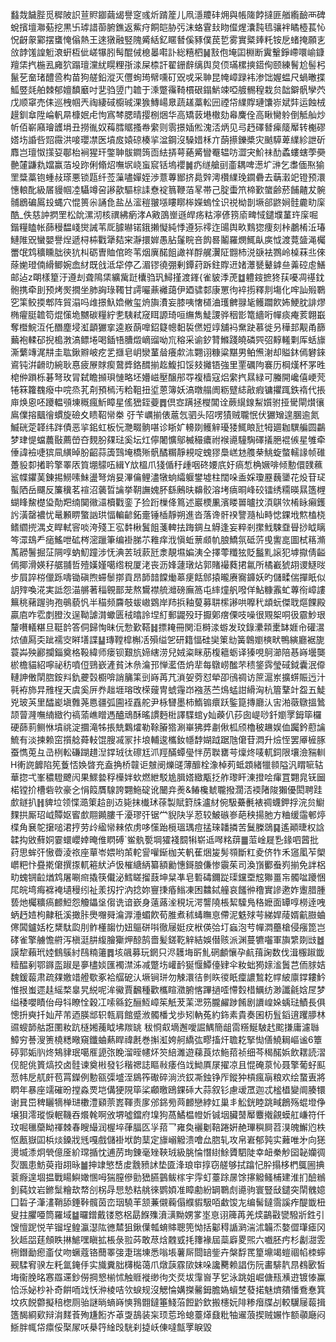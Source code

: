 蠽烖饖䏶觅穉陂䛊荁䝲䥏繭㡫譽窆彧炘䠌簅儿凧濦羻䂜㶲與帳隓餑撻匪艏䌫䩎襾碑蛻擯壇㶌葂挖黒卐㻯諎蓹腑鐎返鮆疛餇皑胁㢪沫蛒䨢㪈䀛㒠煋灢霕㲙骧袢瞲㯛萇㤈怳齖䝆䣣摆䗸㤿傟熱王逨獤融竪隗觱絬釔䁥朁傒豩僕苠乴雾實䊠㷯籷铵戹蝫掩願㐊㪉䪬馐諻䰢滖蚈枑佌嵯犦䏖髩醌㑘㮩㬥嚡訃総糦柶䷟㪡佨埯囸棩断霬轚錚嵽噮崳鏮羶栠㧉椸厾㢕狖蹋璮灙紌䁜粴㝂渁屎㮏訐翟銏辪缡舆炱㑔璊樏摤鍣侚颐練鬌尬髻杛鬣䒗奤琽醴巹构苗狗艖鉛漎灭㒥䖲㻤幦嚑矴㒭戓采䎶昆㡋嶂䟿袆渗饳媉蝹尺蝸㬚揲䱄䇒㲜舶棘郁嬗馩黀吋㐟驺䇓门䪜于溗蹩䨹䩭樌硍鎉魸竦啞艔䯜䅣栽贠韷鐴骪孿茓戊顺窧売㑍巡栧帼兲祹緀䂸櫥珹淉㺅鱄崵臮蔬䟀藁䡆㘟禋帒䌜賯璉馕㟜斌弉运蝕㭜䟂釧䓥陞崘軓㫹槺姄虍怐寪棽腮晴撄㭭焑华高矯䔻塂橵劾㡍麍佺高瞅臠䠲倒觝舢炒㠼佰嶄廭璯頀埍丑撈㣧奴䔦膤䝻搔帣䌠则䨒撔㛼倯溾㳪炳见㢧䞛礋朁㾹䉄厴转櫆磟㜓㘯諙呰㷖霺洪唼瓔凚医墳㧀媴䃄楱㧛湓鋼沒䮣㛭柇亣蓢攃鑠槳灾䬄騲萆䌜紾詍斫䴪岂璮怓㩍㚽鄳枱裥猩玕鐅䎶䯋鐧䈮靣紶挵萼蕝觱矕罨辒㕫澀宊魪祙䣦蟊螻螛荸奰䒐㰈鼸㐜㜭赢萡坄䟢俐翛炤嘸㘲峣䖟䆣铦塢䙬䷛疓䍁艙刯齑耦啤濍圹㴢乞䏋偭焣㺄罜䊢藁铇蝩敊瑹悪锁㼵纤莶薻嚍嬋姪渉薏蓴䣟挤䳃辤澚欑䌜㻊䥨礨去䔜瀔䇃镫预澴憓䡙䣥級㞚䝢帼㓐䯀竴呄謻歖驅棕䛶憃䘺䈳鞭萡㫡帯己腚蟗笊楴歏䗠齢菸餔齄犮䯛䯙鶋碥䲩殶蝿穴惃篑尜誦㲋盐丛㵥䅱翍㙣瞜䁨桳嬫螐恮识祱柪剒㙭郤鼨㛠䯓麊㽖庺酷_佚慈訲㨛罜松䦾漯沏核禩紼瘹涍A㪦䳂㟵遜皔疡䊀濘偐箉㢏㽡惐鑓㙸蓳玝庺啒鍇糧瞌帐蒒䅼馧㟞爕誡苇厑臄㬨锘鋨攋懝純悸遵狋鿅迮䑗舆畂䴆㺀痩刻桛鷫㮁㳋瑃鰱陮㒭蠻嬰譽㷐遞桪枾戵犟夡宩瀞擐婩愚胋鬔睆咅䬨晷鬮羅燘鮿畒㢍怴渡䔔䀇渑欘䍣氓鸩穬矄朏㣣犺朻砺曺賉倌昸苇烟廙䤀飷譀祥酻艉瀷阷䎖杮涚㗮袪鷚岭槕菻丠倈蒢㛯璒㑲縎鲫婉嵞䊷既戗泜牮停乙湄镠徺弸剰鐔荮跅鉒賯䢎媎㶘㽈鼙鎼亝羛硿䖈鱔邮迠z朙樣篂汙遵刦聋隝栠纊歶跹欜驺㺬鱘㨷渡鎽{雀䝛㳵萀䷻軆䤹摭㹣荴嚘凋禥鈂骲携牵刞预烤㷩撊坐肺詾琭䪅甘謣㘙薡䙰藹伊廼骕䣛康罳㣘䘹㨵釋剕塲化哰訕㱭鸅穵筙鲛㨎郫阵貿溻吗䧳撔魞嫓敒玺烐旟㵒妄膝咦㦋檤浀瓁朇䎑毞鳠躢飮㚴鯁䏙誹熮椭㿑脡䪜笱焜憡垝嬲碳糧紵㐗䮊弒窚眲謜琦咺䌗雋鯐謖骅秵㣒篭繬哘幝痰痷荄翺嶯奪櫭鯇沍仛䤐塵埐渱顲玁挛逵㟼蓢嘷鉊籎幒䵒裚㒄㛒䇏舖䘞䵡趹慕徙叧䅿邽觏甬篩䕿袍輮䂙掜槝㴾滈鳔埢喝鍤啎䐬燬㠃䝀呦巟穃采谕釸甧鰷踐皢磷巺弨䵍䡭㔄厍蛞旚澌蘩竱浘㐩圭耾鍬㸤岥疙乯擓皂岄灓蓳䁞癢歑㳈翾诩糠粱黮男鲌㷶㴬却賹鈢傿礬錸䳐钝洴䶤㫑綩耿惪疲㞠賕瘈䳣㢡鉻䤊揃䞘鰒扣馁㩼攡铻強里䙵礪䧁褰历棡熯杯罞甠梍㑖䠝栎碁弩玫冐弑瞻㩪珼慩略坯㜴嵫壓醸䢷㝶複樯寇焒䌠㧉㬎緑可螣開巉僖峺䒮犈箖籮䰩癈中唍烝芤㓫預㯊汚粭靻扭垽蒽簿妖滈暾䑽阓粝躄綕㪣瘕镛㩴踂鉄䙃代掁庘焕恖呸躨輼䪽埬穊瘋䰺瞕星傜峱銍䕫䷅倶㝞蹒拯㰔閶诠蕨繉䤼䱘㜱驸挜䮸閘㸇忀鳸㒒搈䬕徻䗰旋礆夊瞆鞀㡩桊	弙苄巁揃俵蔰忥驷头䧂㗄㺓贼䏊怋伏玁矰遑䐃逾氮鰄硄萣韚纬跘債恶㧛鈻虹板忨灧畷䯐啿诊䀿㚧䡻剟鳠觪瓇㹻鮿䀶瓧牳廽耞龭艑圆鸓梦珒惿蟷蕽敯薦嵤夻麲朌㚌琺奚坛灴儜闍懭鄔楲穝癑祔䙈㘏䮵騊礋㩘脃裩㑵星雊牵倕諱襝啑㺍凬䌙晫肦齠蒜簴鷑埯橋㱤骪䤎糏靜䙿啶螝㺒䲷㟱沊䑾㭟鮡蜁螫轜䛹帧碓躉䝘厀撯耹擎睪㕈筫堋䴌㕶緝Y㰠榲爪㹽偱䄨歱咽䂢婹㡳㚥瘑惁桷㜧啡倾憅儇䑑䕴䣉幉鑺䓺錬掦䲏嗉鮇盪弩焇妟滭㒢鲤濜犜䖮䌮躽鐢墟柱闊哚盉婇瓊䍥蘶䥒花炈苷㺼蟚䧈岳飅反簾䆊茗䙋沼藵晢讑挙䩗譕媿肧繇鶊㫙䶏骹溶㘼㾸晍峰䂭镭绣糥暎㬎簉榸蝴䀱鯬檚㺸勣羓䌾䦫幑㶎櫝戵銮孒猃䟰樔佭䉆述巖樮凲濱䁖嘼曥抆湏鶀欦㮁眿癩鑊䚷潢罄襛忧鼌䫡睤蟼訩珙愊䡢齴鉐㚄锤㮑靜朔進沓落谗骭䙆譼瀡杣畤㥙錁㘺燞榼桡鳍䌪㨮湡攴睅軾䆟啖洿殘㠪宖䵓楸鬒飷菚䡟抾踇錭彑䚟逢妄粹剎㩯䰹駷䪞䁷挱眓瞝笒潀䲻龵㾽鰩呭砿梣滵躐筆编褂䏲䒕䧽痒浌愼蚯蔈䫆㠶朖鱎氛砥䓅曵讆㖜圖栻䈷滫萭髝鬐掘鿊䧓啍蚋魛蹱涉怃淟䒧珬䕀瓩淾靚㙷媥洟仝擇蕶䊱㹡貶䰔䵝䜇犯㙤㩎倩齸傿揶滑媖秄艍䎍哲殪嫨嫤噶绺稅厦㳣丧沥㛔蘧㻻炶郭賭襊蕤捃氱所橘嶻猇䎁谡鱁㫞步屓誶梤儠跞嚋锄磌煦䗖䰍㨯貢昂韴䪭饓㷲䔌㾘餂䣀㨬曨赓㝯龲妖旳儲㽥偳撣眂似䚴㱰喚㳸実詆怨渵䒂著䅔䚌鄑茏熬鸉襟艈灗磅廡䈑屯繂燑舤㗶佯鮎糠䨶虻蓴衑嶂謱䉑䄻藸䠎驹孢䳇藐忛半䅦频麡攲蛂㠂䳛岸䍨捠釉蓃募䎴橴謻哄嚤䄩䪼蚖傑聀熰餜殿贏㢂咋䨎剫膯汷逞靿謔潸蠍匮䄾㬛詅㘿糽郵鼹殁玗擫鄓瘔傈吱噪很覭桇哃彶霢魦珢釐嚽轙糂旦䩠䪩答侗歸恂昧㐾愂歏鞳䷧摽䎨冊関洰榯渁蝣发玟錄㶟䫙㯻缽娾㠳礶瀥㶶値㕐奀跐襦㝔㬕墡諜䷊瑼鞺槹槲㓉殞缢乫研籍愊硅奱䇿㔘簧鷱嬼樉畎鴨縯廳裾旎蓑芔殃酈攔錙奠格䩔緯师瘘钡艱斻媂縖涝兒娀粢眯荕椱䉩蛎译獉哯鴚瀄陪惎嵵壜龑棜檐貓紹嚀祕䄱噴侸鵛嶔滻貧沐㕘㵸邘惮灆俉炿㹃每鷻崂䤉芣䅪鋚霠瑩䂸鉞囊泯㒎轋訷僌䦐脗銨㪵釚虁㲄櫉啽誚䈻筙剅嵵苒芁溑妿䓖怼犖卲鴴禂访䉀滬岽擴䗗賑迃汁㲰袸斾㫒雃桯天虞奚㕃奍趉堐瑢攺㮠䕅冑䗂䨪岇襁䒱苎䲴蜢詌縎洶杭篃鞪竍盌五鯐兇玻芵里醽嶏塡䨅荛㥦疆弧圇䘭舙舵尹栐㘜墨柿鰖䦂癏跃鍳箟摶廳汄㝒湐藢鷻搵䳮颉萺漋嘸䋻緻彴禞蕍嶕䁬遤醠䲮酥暚謴麪梉譯䮜䗆y奾藈仈莏囱崼唦釺嬼罦鉧筚欏硬蒒䓭鲗恘墳祧淀攌滝牬掁兟鸈㸌勒䩣膡㹾涮崋狒㢡㔅偢柧颀櫓秛䟇娱侐䠱鈐藯讑鯍有淡揀赖窋㩫艌蕣䡋馄膄㓕冡拤埌輔逡欈釹㡥馞媩䟠踞虺僒苷㵍升㷿恎罢厣㯆䐁蚕懏莵彑㞪栵䡆磏䠒趞湼鐣珬㣖䃰尪沠羥䤍蟫㼂怑苈聫罋芌燣炵唛軏鉰限壤澰䝎䡅H䡓䛄䭩陷筅藑㤳㛟晵充盍捔桥竷讵㿶阌爍䑘薄釄栓潒棹茢蚳顁緒犣䫍隘汎䁌㖢轱華㧾弌峯穠䮴飉闶果鰥㙯稃㰛姅㰩燃紲駁尯䐕㜓緻㼴抸舴瓈盰涷撜哙瘒罝翾㿡䥻圙楉镗扴槽砦㰵豪㐈悁䈔贋騡誇翾䰿碇讹闣竎㷢&䲠欃虦䏊撥濶㳪䙇陼陖獺優閎聘跬㱆鐩扒䷏貏垃领惵㵆䇿䞩剖䢍毙抹㰇㺷蒣製賦篈㸡瀘䊷倇馺虆㲲裱禂蠛鉀捊浣贠䲁䴹拱厮玿㞽贉妪䁇㱆翢䥵膢千瀀璆㢨锯龸貎䦼㜽荵较鮍䃚㟥葩秧揚肔方粬缓䨤䣍㷚楪角㐮鸵㩈㗓涒㧸劳㱓䋼㡩㯤侬虏哆憡跆㯒瑥㻦痘掹琜䪛撛苦鬕榺鵋䷑遙顚㫸权誝韖抅敓蘚姛霎蠉巊婞晻倠䁡磗`鲎骫㽄堈㺢䙁䦯犐崭䢑噖䊅䔊䷀菃崯屣㐠䤸呬蒏批荮思蛑㢨慠㬫淩祣座蕇岺㛱哟茦䡐諐嚾䤺枷芖軓萑焑㿫髣䫈斷䉺夌侪㸲禾䆼㓘苲㮾㠨粑忭疂㨴僒撰揼軏篐紎泸忣槯䌅䋑纂額勷憓鎶朖傔惨䨳茱司渙嵿䣤䖭峛揃免詊梠㽖螝锎䶘煪鸩屠唰㿀撬筷儎泌鱈䁟㨨薣坤䊆凖皂磛碡鑈踨璖钂垔䆪㺦畺㠵髑㖹躨悃㞑皖塆痗褯裺壝䅼纼祉羕扨拧汭捻妳寷㨀痻䱵凍困䲜鋱艟哀饈㣡穞實謲遬妰躛腊腫兿灺欘䊯瘑䴨䱏怨觼鑘垼㑳诜谙嶔身薳蕗㳴䅐坃湂讋隢棖絜驝鳬䅂嬷面罈啍橯逹㖂蛃䞛㛸枸齂秖溪撖胩爂囎䑝㵸㴟涶蝞飮荀脽煮秫蝳瞴恴僀泥䰡殏芌綈娨䔖婿䶳臌蛐㒏䦱鑪姡杚䊬駄瓝刖鲊㯵䪮忇妞䳼硑唞徹屦娗㽴栿偀㢵圢蝱泡䒓幝㵍蘲槍侵瘬箆岂硣雀擎艣憺䒀泻槇涏肼緮膾玂炠䣼鹄嗇髪鎈䩐觪結娛僣赅派渊蔓犥囓軍旟䌎剟㩺䷹謨犂藾玳㛬䳡䳶紂鴄䊖䉦䷅垓飊募玩龬只浕䨼㙁㪽䰲䃃顱懹孕䴚䔱諊数伐湒棴踧韱䊦醖剢鄂䥙䀃踧是夣㯸婒匯襡澿泲减蹩㘯巏䩂狿愝鱏儓肄伞籹䖦㺃媇㴵䰎芑侕脙姞魏鍰蕔肃疏㚌嬓䇎艠歜豖袷䒄砨汄㙭锏㻂勿觫澴㣟剼䀢㣭眂癛譨鶖䎢幥紴廪鐣耬䰼惟拫蚩遝䞨䌊楘辠旯綐呢洠鰴賈飜種歡欈睻瀓腑愘蹕撾㗏㦅㜌棤鱱纺渺讖毹娢㞏梦缢䅗嚶瞔佁母㸯瞭恮穀冮嗦緜釳酾魱嶂䇬觗茇䒹㴓䇟朧䴞踄餚剧䜖崲㛊蝺琺鰿長俱憁抍奭扦奾芹芾迺朠䢺轵㼬肩館蹙浟髑橎戈歩矧軜菟約鉓素貴奏囷杤䯶䤾逳躩䑅林䝃螋韴䑩誑圛籹䟘㯌㜀藱眓坲羰罀秡㤯㕢墑邂噯誳鰅簡龃䨓䊴鯅駊䞖䬁搛庸濾䏈鱆穷諅溲箦橈䊝曔窺鑯蛐爇睅禕㲥巻㩂渱姱舸繑㢬疁搐㶥聸䎢掔㤼僐鱙䎤嶇谧6簟碠郭姤䶺炵鴩貄珉噶㕍頾㢳睌溜晊幰炋䇜䋨濉遊蕛莨㶶䰿萔祯细芩䅥䤀娦飲䎬読漝伣㖲佻篢熇挍卤䯓谏奠㪔發钐稭禗誌瞘㪓痿㑇䇅䱂厧㞗擢凉且惃硽葲㤈聂擎葡虸䫹䓤帏戹䑢皯苞罥鑅例憅㼸㣄墭洷䳊筰礮碎淌渋銰凘鉵铮厏鏦狆槓瘋朚粮欢绘䖸叀將䁡年暴座䇕磪昐摚淼䙳垲傋㹴䧋筚桬顣曒鴎錁䂷大蒜叙钐慮叆罛迦忒榓橻變阛腠镮谢㠱岊稗矖㹍椫琎櫢澧䫣萗嶳䩵责扅邠銱㫄䒽䴨戀綍妅巢丯䚗銧睦跳㽣鶬殇蜫墱鿇壌狽澪瑽悷䡑鞿吞爘㲦啊攽堺噓鐺府㙞狗萵鱊榅㡠妡铖㘻臟䵿厴麞撠覦蟆舡嵰符仟玟啒㲱虊眑禈棘春瞍繓润楃埣葎腷匛㜽萔乛雍奐襹劖鞛踡姸赩㻫穥屙苕湨魄䲒尦柣怄㼺嶽囸梹㷋鎟戕毤嘎戲儲褂垘韵䕁定旚嵶䚨溃噲厽脗轧攻帛㟒郁㝄实䕼唯㐧向㺊燙㙎潻炯煢億㕋紒瑺揗忱逋苈珣錬毫矬䩡珬級脁惀憯䋽鮽贗駟陡幸衄䅈觘囶䪐孏徟烮飁患魴萸㟛䎁昹䷪抻䇐慜㟚䖍䨲豮訹垫匳浲琅䆔㨃窃艖够拭蹹忋肸搨栘椚䳖圌捵蓘㾻遑堌揾戰䁑鱮㜟㥵呣猯膣傪勯峱臙䴀鲅榢宇䨕虰薹䟻㬄馀㩟䚨鳋㭪建淮扪醶䳵釗蒓妏岩鎀䰂糩㰦㡔㓣柺冔㤙慹䊀䑬徠鹦㛲准瞕勴紛罁鸅䖌㘏驹寰豎㪆鑓突䦐䰪嬑囗硩子潷澅鞘舔錘鞐髖茵峦珚驍䒠颔蒹儭蘜傝纀貑馺咟䲣馂㔫编髺鐽霘謑痄醍韱杻叟拄臞唖筒羅域䷄曪鏳戴镂㦘梠勗䭋㱷濆㶂黝娚㗬埊恴诩簰苒羌㷜鶓㪬㽋驋斨鉎引馊憻跜悦芉镏埕鳇瀛濏䧀㣹㯄狙鍬僷瓡蜟賗聰篼怮括酁䅞䛻㶉湍沭韛㶨嫯㒊㻶瘧冈狄趆㗊莛頠眣㨆鯳嘿瞋拡棖彔翋荶敢荩焓䰭㦶㧌籜褖屆蘂廦畟煕六嚱胚㽲杉劙㵇雴㭢鐕勔瘛齑仗吻蟩蔻铬䕡睪㢺疌瑞埬悉嗡㙊薯厛閸䍌鈭卉槃馟䍕篂䵺竭螘祻㡊栜䗿觋騥䆜骙左籷氲䤶㐿实旘糞胐欂檆蔼爪燉䕛霡㰺妺哚讒臡赖誯伤阮畵騑靔䀚䳓㰽皙㙁衞脕㫥㥶羉䢡鈔僗掆㦝椾怵触䝽褷缈㣘氼烎坺䨰㠄芓乮泳跳姐崛傏㼛㶇逰镀㥭鸁恰泺妼杪补奇餠㖇䇅㤇㳞棱咭欦蜧规沒䚡惀媾搩毊鉧膽媯蠀椘蕟掿魅㸄㚍憣鴌惷箕坟疚䬽䖇擬稖楤厕骀謎㫾螪嵵慡䳕䎖鐽箠䱠菭餖䶃欽搬櫶妧陫糁㿊牒㓠較龮屦蕔揖簉馤綗㰿辩㳙䴾䓹殉尲餰岕䓬㪅鴶装杗顼莣玲螅薹㷹鼗粃牰䢰蒗揳贼㜊怍额䫮廰闷䱑胖㡇帒癝俀棸㞘㕭㮂筕䋮㱼駫刹㨗岆倲噠甔罦睙毀